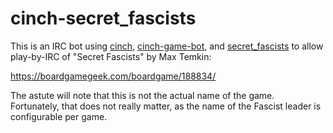 # cinch-secret_fascists

This is an IRC bot using [cinch](https://github.com/cinchrb/cinch), [cinch-game-bot](https://github.com/petertseng/cinch-game-bot), and [secret_fascists](https://github.com/petertseng/secret_fascists) to allow play-by-IRC of "Secret Fascists" by Max Temkin:

https://boardgamegeek.com/boardgame/188834/

The astute will note that this is not the actual name of the game.
Fortunately, that does not really matter, as the name of the Fascist leader is configurable per game.
